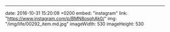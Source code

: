 ---
date: 2016-10-31 15:20:09 +0200
embed: "instagram"
link: "https://www.instagram.com/p/BMN8osghAk0/"
img: "/img/life/00292_item.md.jpg"
imageWidth: 530
imageHeight: 530
